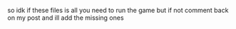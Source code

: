 so idk if these files is all you need to run the game but if not comment back on my post and ill add the missing ones
